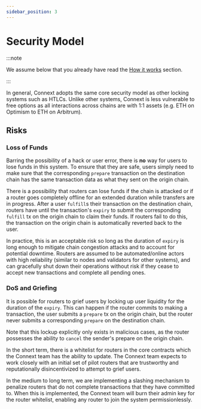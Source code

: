 ```yaml
---
sidebar_position: 3
---
```


# Security Model

:::note

We assume below that you already have read the [How it works](../../../versioned\_docs/version-0.1.x-legacy/developers/SystemOverview/howitworks/) section.

:::

In general, Connext adopts the same core security model as other locking systems such as HTLCs. Unlike other systems, Connext is less vulnerable to free options as all interactions across chains are with 1:1 assets (e.g. ETH on Optimism to ETH on Arbitrum).

## Risks

### Loss of Funds

Barring the possibility of a hack or user error, there is **no** way for users to lose funds in this system. To ensure that they are safe, users simply need to make sure that the corresponding `prepare` transaction on the destination chain has the same transaction data as what they sent on the origin chain.

There is a possibility that routers can lose funds if the chain is attacked or if a router goes completely offline for an extended duration while transfers are in progress. After a user `fulfill`s their transaction on the destination chain, routers have until the transaction's `expiry` to submit the corresponding `fulfill` tx on the origin chain to claim their funds. If routers fail to do this, the transaction on the origin chain is automatically reverted back to the user.

In practice, this is an acceptable risk so long as the duration of `expiry` is long enough to mitigate chain congestion attacks and to account for potential downtime. Routers are assumed to be automated/online actors with high reliability (similar to nodes and validators for other systems), and can gracefully shut down their operations without risk if they cease to accept new transactions and complete all pending ones.

### DoS and Griefing

It is possible for routers to grief users by locking up user liquidity for the duration of the `expiry`. This can happen if the router commits to making a transaction, the user submits a `prepare` tx on the origin chain, but the router never submits a corresponding `prepare` on the destination chain.

Note that this lockup explicitly only exists in malicious cases, as the router possesses the ability to `cancel` the sender's prepare on the origin chain.

In the short term, there is a whitelist for routers in the core contracts which the Connext team has the ability to update. The Connext team expects to work closely with an initial set of pilot routers that are trustworthy and reputationally disincentivized to attempt to grief users.

In the medium to long term, we are implementing a slashing mechanism to penalize routers that do not complete transactions that they have committed to. When this is implemented, the Connext team will burn their admin key for the router whitelist, enabling any router to join the system permissionlessly.

